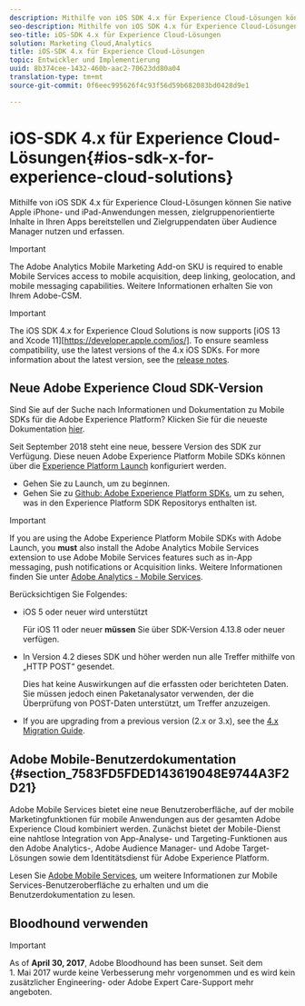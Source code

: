 ```yaml
---
description: Mithilfe von iOS SDK 4.x für Experience Cloud-Lösungen können Sie native Apple iPhone- und iPad-Anwendungen messen, zielgruppenorientierte Inhalte in Ihren Apps bereitstellen und Zielgruppendaten über Audience Manager nutzen und erfassen.
seo-description: Mithilfe von iOS SDK 4.x für Experience Cloud-Lösungen können Sie native Apple iPhone- und iPad-Anwendungen messen, zielgruppenorientierte Inhalte in Ihren Apps bereitstellen und Zielgruppendaten über Audience Manager nutzen und erfassen.
seo-title: iOS-SDK 4.x für Experience Cloud-Lösungen
solution: Marketing Cloud,Analytics
title: iOS-SDK 4.x für Experience Cloud-Lösungen
topic: Entwickler und Implementierung
uuid: 8b374cee-1432-460b-aac2-70623dd80a04
translation-type: tm+mt
source-git-commit: 0f6eec995626f4c93f56d59b682083bd0428d9e1

---
```



# iOS-SDK 4.x für Experience Cloud-Lösungen{#ios-sdk-x-for-experience-cloud-solutions}

Mithilfe von iOS SDK 4.x für Experience Cloud-Lösungen können Sie native Apple iPhone- und iPad-Anwendungen messen, zielgruppenorientierte Inhalte in Ihren Apps bereitstellen und Zielgruppendaten über Audience Manager nutzen und erfassen.

>[!IMPORTANT]
>
>The Adobe Analytics Mobile Marketing Add-on SKU is required to enable Mobile Services access to mobile acquisition, deep linking, geolocation, and mobile messaging capabilities. Weitere Informationen erhalten Sie von Ihrem Adobe-CSM.

>[!IMPORTANT]
>
>The iOS SDK 4.x for Experience Cloud Solutions is now supports [iOS 13 and Xcode 11][https://developer.apple.com/ios/]. To ensure seamless compatibility, use the latest versions of the 4.x iOS SDKs. For more information about the latest version, see the [release notes](/help/ios/rel-notes.md).

## Neue Adobe Experience Cloud SDK-Version

Sind Sie auf der Suche nach Informationen und Dokumentation zu Mobile SDKs für die Adobe Experience Platform? Klicken Sie für die neueste Dokumentation [hier](https://aep-sdks.gitbook.io/docs/).

Seit September 2018 steht eine neue, bessere Version des SDK zur Verfügung. Diese neuen Adobe Experience Platform Mobile SDKs können über die [Experience Platform Launch](https://www.adobe.com/experience-platform/launch.html) konfiguriert werden.

* Gehen Sie zu Launch, um zu beginnen.
* Gehen Sie zu [Github: Adobe Experience Platform SDKs](https://github.com/Adobe-Marketing-Cloud/acp-sdks), um zu sehen, was in den Experience Platform SDK Repositorys enthalten ist.

>[!IMPORTANT]
>
> If you are using the Adobe Experience Platform Mobile SDKs with Adobe Launch, you **must** also install the Adobe Analytics Mobile Services extension to use Adobe Mobile Services features such as in-App messaging, push notifications or Acquisition links. Weitere Informationen finden Sie unter [Adobe Analytics - Mobile Services](https://aep-sdks.gitbook.io/docs/using-mobile-extensions/adobe-analytics-mobile-services).

Berücksichtigen Sie Folgendes:

* iOS 5 oder neuer wird unterstützt

   Für iOS 11 oder neuer **müssen** Sie über SDK-Version 4.13.8 oder neuer verfügen.

* In Version 4.2 dieses SDK und höher werden nun alle Treffer mithilfe von „HTTP POST“ gesendet.

   Dies hat keine Auswirkungen auf die erfassten oder berichteten Daten. Sie müssen jedoch einen Paketanalysator verwenden, der die Überprüfung von POST-Daten unterstützt, um Treffer anzuzeigen.

* If you are upgrading from a previous version (2.x or 3.x), see the [4.x Migration Guide](/help/ios/getting-started/migration-v3.md).

## Adobe Mobile-Benutzerdokumentation {#section_7583FD5FDED143619048E9744A3F2D21}

Adobe Mobile Services bietet eine neue Benutzeroberfläche, auf der mobile Marketingfunktionen für mobile Anwendungen aus der gesamten Adobe Experience Cloud kombiniert werden. Zunächst bietet der Mobile-Dienst eine nahtlose Integration von App-Analyse- und Targeting-Funktionen aus den Adobe Analytics-, Adobe Audience Manager- und Adobe Target-Lösungen sowie dem Identitätsdienst für Adobe Experience Platform.

Lesen Sie [Adobe Mobile Services](/help/using/home.md), um weitere Informationen zur Mobile Services-Benutzeroberfläche zu erhalten und um die Benutzerdokumentation zu lesen.

## Bloodhound verwenden

>[!IMPORTANT]
>
>As of **April 30, 2017**, Adobe Bloodhound has been
sunset. Seit dem 1. Mai 2017 wurde keine Verbesserung mehr vorgenommen und es wird kein zusätzlicher Engineering- oder Adobe Expert Care-Support mehr angeboten.
